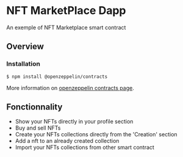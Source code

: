 # NFT MarketPlace Dapp

An exemple of NFT Marketplace smart contract

## Overview

### Installation

```console
$ npm install @openzeppelin/contracts
```

More information on [openzeppelin contracts page](https://github.com/OpenZeppelin/openzeppelin-contracts).

## Fonctionnality

- Show your NFTs directly in your profile section
- Buy and sell NFTs
- Create your NFTs collections directly from the 'Creation' section
- Add a nft to an already created collection
- Import your NFTs collections from other smart contract
